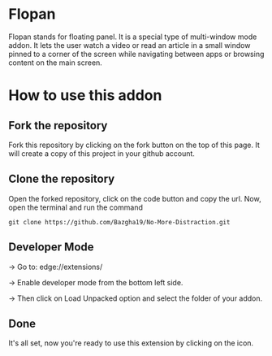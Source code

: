 # Flopan

Flopan stands for floating panel. It is a special type of multi-window mode addon. It lets the user watch a video or read an article in a small window pinned to a corner of the screen while navigating between apps or browsing content on the main screen.

# How to use this addon

## Fork the repository
Fork this repository by clicking on the fork button on the top of this page. It will create a copy of this project in your github account.

## Clone the repository
Open the forked repository, click on the code button and copy the url. Now, open the terminal and run the command

```
git clone https://github.com/Bazgha19/No-More-Distraction.git
```

## Developer Mode

-> Go to: edge://extensions/

-> Enable developer mode from the bottom left side.

-> Then click on Load Unpacked option and select the folder of your addon.

## Done

 It's all set, now you're ready to use this extension by clicking on the icon.

